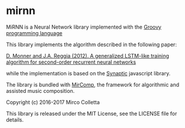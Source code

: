# mirnn
MiRNN is a Neural Network library implemented with the [Groovy programming language](http://www.groovy-lang.org/)

This library implements the algorithm described in the following paper:

[D. Monner and J.A. Reggia (2012). A generalized LSTM-like training algorithm for second-order recurrent neural networks](http://www.overcomplete.net/papers/nn2012.pdf)

while the implementation is based on the [Synaptic](https://github.com/cazala/synaptic) javascript library.

The library is bundled with [MirComp](https://github.com/mcolletta/mircomp), the framework for algorithmic and assisted music composition.


Copyright (c) 2016-2017 Mirco Colletta

This library is released under the MIT License, see the LICENSE file for details.

